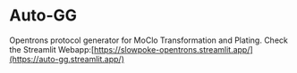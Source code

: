 # Auto-GG

Opentrons protocol generator for MoClo Transformation and Plating. Check the Streamlit Webapp:[https://slowpoke-opentrons.streamlit.app/](https://auto-gg.streamlit.app/)
